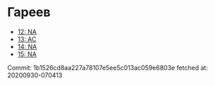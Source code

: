 # Гареев
- [12: NA](12.md)
- [13: AC](13.md)
- [14: NA](14.md)
- [15: NA](15.md)

Commit: 1b1526cd8aa227a78107e5ee5c013ac059e6803e
 fetched at: 20200930-070413

